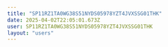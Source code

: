 ```yaml
---
title: "SP11RZ1TA0WG38S51NYDS05978YZT4JVXSSG01THK"
date: 2025-04-02T22:05:01.673Z
user: SP11RZ1TA0WG38S51NYDS05978YZT4JVXSSG01THK
layout: "users"
---
```

    